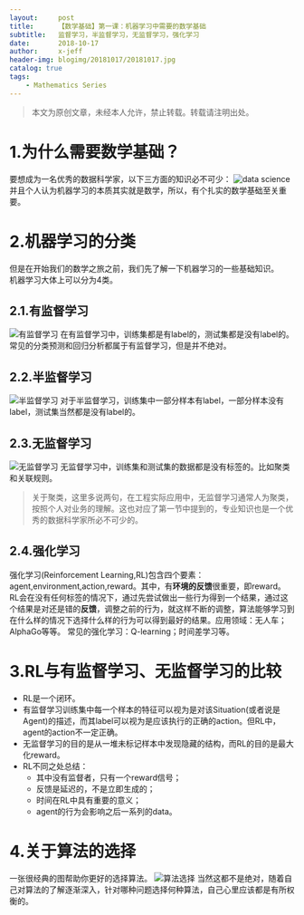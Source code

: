 ```yaml
---
layout:     post
title:      【数学基础】第一课：机器学习中需要的数学基础
subtitle:   监督学习，半监督学习，无监督学习，强化学习
date:       2018-10-17
author:     x-jeff
header-img: blogimg/20181017/20181017.jpg
catalog: true
tags:
    - Mathematics Series
---  
```

>本文为原创文章，未经本人允许，禁止转载。转载请注明出处。

# 1.为什么需要数学基础？
要想成为一名优秀的数据科学家，以下三方面的知识必不可少：
![data science](https://xjeffblogimg.oss-cn-beijing.aliyuncs.com/BLOGIMG/BlogImage/MathematicsSeries/Lesson1/1x1.jpg)
并且个人认为机器学习的本质其实就是数学，所以，有个扎实的数学基础至关重要。
# 2.机器学习的分类

但是在开始我们的数学之旅之前，我们先了解一下机器学习的一些基础知识。  
机器学习大体上可以分为4类。
## 2.1.有监督学习
![有监督学习](https://xjeffblogimg.oss-cn-beijing.aliyuncs.com/BLOGIMG/BlogImage/MathematicsSeries/Lesson1/1x2.jpg)
在有监督学习中，训练集都是有label的，测试集都是没有label的。常见的分类预测和回归分析都属于有监督学习，但是并不绝对。
## 2.2.半监督学习
![半监督学习](https://xjeffblogimg.oss-cn-beijing.aliyuncs.com/BLOGIMG/BlogImage/MathematicsSeries/Lesson1/1x3.jpg)
对于半监督学习，训练集中一部分样本有label，一部分样本没有label，测试集当然都是没有label的。
## 2.3.无监督学习
![无监督学习](https://xjeffblogimg.oss-cn-beijing.aliyuncs.com/BLOGIMG/BlogImage/MathematicsSeries/Lesson1/1x4.jpg)
无监督学习中，训练集和测试集的数据都是没有标签的。比如聚类和关联规则。
>关于聚类，这里多说两句，在工程实际应用中，无监督学习通常人为聚类，按照个人对业务的理解。这也对应了第一节中提到的，专业知识也是一个优秀的数据科学家所必不可少的。

## 2.4.强化学习
强化学习(Reinforcement Learning,RL)包含四个要素：agent,environment,action,reward。其中，有**环境的反馈**很重要，即reward。  
RL会在没有任何标签的情况下，通过先尝试做出一些行为得到一个结果，通过这个结果是对还是错的**反馈**，调整之前的行为，就这样不断的调整，算法能够学习到在什么样的情况下选择什么样的行为可以得到最好的结果。应用领域：无人车；AlphaGo等等。
常见的强化学习：Q-learning；时间差学习等。

# 3.RL与有监督学习、无监督学习的比较
* RL是一个闭环。
* 有监督学习训练集中每一个样本的特征可以视为是对该Situation(或者说是Agent)的描述，而其label可以视为是应该执行的正确的action。但RL中，agent的action不一定正确。
* 无监督学习的目的是从一堆未标记样本中发现隐藏的结构，而RL的目的是最大化reward。
* RL不同之处总结：
	* 其中没有监督者，只有一个reward信号；
	* 反馈是延迟的，不是立即生成的；
	* 时间在RL中具有重要的意义；
	* agent的行为会影响之后一系列的data。

# 4.关于算法的选择
一张很经典的图帮助你更好的选择算法。
![算法选择](https://xjeffblogimg.oss-cn-beijing.aliyuncs.com/BLOGIMG/BlogImage/MathematicsSeries/Lesson1/1x5.jpg)
当然这都不是绝对，随着自己对算法的了解逐渐深入，针对哪种问题选择何种算法，自己心里应该都是有所权衡的。